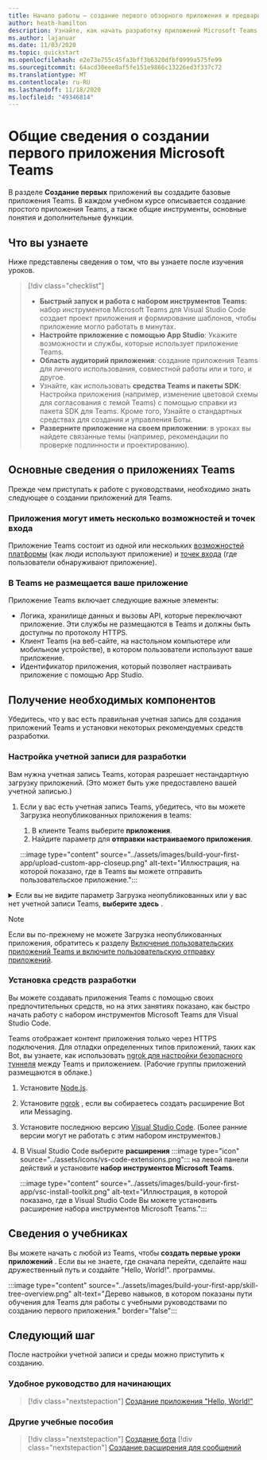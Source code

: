 ```yaml
---
title: Начало работы — создание первого обзорного приложения и предварительных условий
author: heath-hamilton
description: Узнайте, как начать разработку приложений Microsoft Teams и настроить среду.
ms.author: lajanuar
ms.date: 11/03/2020
ms.topic: quickstart
ms.openlocfilehash: e2e73e755c45fa3bff3b6320dfbf0999a575fe99
ms.sourcegitcommit: 64acd30eee8af5fe151e9866c13226ed3f337c72
ms.translationtype: MT
ms.contentlocale: ru-RU
ms.lasthandoff: 11/18/2020
ms.locfileid: "49346814"
---
```

# <a name="build-your-first-microsoft-teams-app-overview"></a>Общие сведения о создании первого приложения Microsoft Teams

В разделе **Создание первых** приложений вы создадите базовые приложения Teams. В каждом учебном курсе описывается создание простого приложения Teams, а также общие инструменты, основные понятия и дополнительные функции.

## <a name="what-youll-learn"></a>Что вы узнаете

Ниже представлены сведения о том, что вы узнаете после изучения уроков.

> [!div class="checklist"]
  >
  > * **Быстрый запуск и работа с набором инструментов Teams**: набор инструментов Microsoft Teams для Visual Studio Code создает проект приложения и формирование шаблонов, чтобы приложение могло работать в минутах.
  > * **Настройте приложение с помощью App Studio**: Укажите возможности и службы, которые использует приложение Teams.
  > * **Область аудиторий приложения**: создание приложения Teams для личного использования, совместной работы или и того, и другое.
  > * Узнайте, как использовать **средства Teams и пакеты SDK**: Настройка приложения (например, изменение цветовой схемы для согласования с темой Teams) с помощью справки из пакета SDK для Teams. Кроме того, Узнайте о стандартных средствах для создания и управления Боты.
  > * **Разверните приложение на своем приложении**: в уроках вы найдете связанные темы (например, рекомендации по проверке подлинности и проектированию).

## <a name="teams-app-fundamentals"></a>Основные сведения о приложениях Teams

Прежде чем приступать к работе с руководствами, необходимо знать следующее о создании приложений для Teams.

### <a name="apps-can-have-multiple-capabilities-and-entry-points"></a>Приложения могут иметь несколько возможностей и точек входа

Приложение Teams состоит из одной или нескольких [возможностей платформы](../concepts/capabilities-overview.md) (как люди используют приложение) и [точек входа](../concepts/extensibility-points.md) (где пользователи обнаруживают приложение).

### <a name="teams-doesnt-host-your-app"></a>В Teams не размещается ваше приложение

Приложение Teams включает следующие важные элементы:

* Логика, хранилище данных и вызовы API, которые переключают приложение. Эти службы не размещаются в Teams и должны быть доступны по протоколу HTTPS.
* Клиент Teams (на веб-сайте, на настольном компьютере или мобильном устройстве), в котором пользователи используют ваше приложение.
* Идентификатор приложения, который позволяет настраивать приложение с помощью App Studio.

## <a name="get-prerequisites"></a>Получение необходимых компонентов

Убедитесь, что у вас есть правильная учетная запись для создания приложений Teams и установки некоторых рекомендуемых средств разработки.

### <a name="set-up-your-development-account"></a>Настройка учетной записи для разработки

Вам нужна учетная запись Teams, которая разрешает нестандартную загрузку приложений. (Это может быть уже предоставлено вашей учетной записью.)

1. Если у вас есть учетная запись Teams, убедитесь, что вы можете Загрузка неопубликованных приложения в teams:
    1. В клиенте Teams выберите **приложения**.
    1. Найдите параметр для **отправки настраиваемого приложения**.

    :::image type="content" source="../assets/images/build-your-first-app/upload-custom-app-closeup.png" alt-text="Иллюстрация, на которой показано, где в Teams вы можете отправить пользовательское приложение.":::

<!-- markdownlint-disable MD033 -->
<details>

<summary>Если вы не видите параметр Загрузка неопубликованных или у вас нет учетной записи Teams, <b>выберите здесь</b> .</summary>

Вы можете получить бесплатную тестовую учетную запись Teams, позволяющую выполнять загрузку неопубликованных приложений, присоединяясь к программе для разработчиков Microsoft 365. (Процесс регистрации занимает около двух минут.)

1. Перейдите к [программе для разработчиков Microsoft 365](https://developer.microsoft.com/microsoft-365/dev-program).
1. Нажмите кнопку **присоединиться сейчас** и следуйте инструкциям на экране.
1. При получении экрана приветствия выберите пункт **настроить подписку** по клавише вверх.
1. Настройте учетную запись администратора. После завершения вы увидите экран следующего вида:
:::image type="content" source="../assets/images/build-your-first-app/dev-program-subscription.png" alt-text="Пример того, что вы видите после регистрации в программе для разработчиков Microsoft 365.":::
1. Войдите в Teams с помощью учетной записи администратора, которую вы только что настроили.
1. Убедитесь, что у вас теперь есть параметр **Отправить настраиваемое приложение** .

</details>

> [!Note]
> Если вы по-прежнему не можете Загрузка неопубликованных приложения, обратитесь к разделу [Включение пользовательских приложений Teams и включите пользовательскую отправку приложений](https://docs.microsoft.com/microsoftteams/platform/concepts/build-and-test/prepare-your-o365-tenant#enable-custom-teams-apps-and-turn-on-custom-app-uploading).

### <a name="install-your-development-tools"></a>Установка средств разработки

Вы можете создавать приложения Teams с помощью своих предпочтительных средств, но на этих занятиях показано, как быстро начать работу с набором инструментов Microsoft Teams для Visual Studio Code.

Teams отображает контент приложения только через HTTPS подключения. Для отладки определенных типов приложений, таких как Bot, вы узнаете, как использовать [ngrok для настройки безопасного туннеля](../concepts/build-and-test/debug.md#locally-hosted) между Teams и приложением. (Рабочие группы приложений размещаются в облаке.)

1. Установите [Node.js](https://nodejs.org/en/).
1. Установите [ngrok](https://ngrok.com/download) , если вы собираетесь создать расширение Bot или Messaging.
1. Установите последнюю версию [Visual Studio Code](https://code.visualstudio.com/download). (Более ранние версии могут не работать с этим набором инструментов.)
1. В Visual Studio Code выберите **расширения** :::image type="icon" source="../assets/icons/vs-code-extensions.png"::: на левой панели действий и установите **набор инструментов Microsoft Teams**.

    :::image type="content" source="../assets/images/build-your-first-app/vsc-install-toolkit.png" alt-text="Иллюстрация, в которой показано, где в Visual Studio Code Вы можете установить расширение набора инструментов Microsoft Teams.":::

## <a name="about-the-tutorials"></a>Сведения о учебниках

Вы можете начать с любой из Teams, чтобы **создать первые уроки приложений** . Если вы не знаете, где сначала перейти, сделайте наш дружественный путь и создайте "Hello, World!". программы.

:::image type="content" source="../assets/images/build-your-first-app/skill-tree-overview.png" alt-text="Дерево навыков, в котором показаны пути обучения для Teams для работы с учебными руководствами по созданию первого приложения." border="false":::

## <a name="next-step"></a>Следующий шаг

После настройки учетной записи и среды можно приступить к созданию.

### <a name="beginner-friendly-tutorial"></a>Удобное руководство для начинающих

> [!div class="nextstepaction"]
> [Создание приложения "Hello, World!"](../build-your-first-app/build-and-run.md)

### <a name="other-tutorials"></a>Другие учебные пособия

> [!div class="nextstepaction"]
> [Создание бота](../build-your-first-app/build-bot.md)
> [!div class="nextstepaction"]
> [Создание расширения для сообщений](../build-your-first-app/build-messaging-extension.md)
